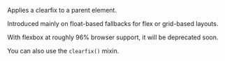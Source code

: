 Applies a clearfix to a parent element.

Introduced mainly on float-based fallbacks for flex or grid-based layouts.

With flexbox at roughly 96% browser support, it will be deprecated soon.

You can also use the `clearfix()` mixin.